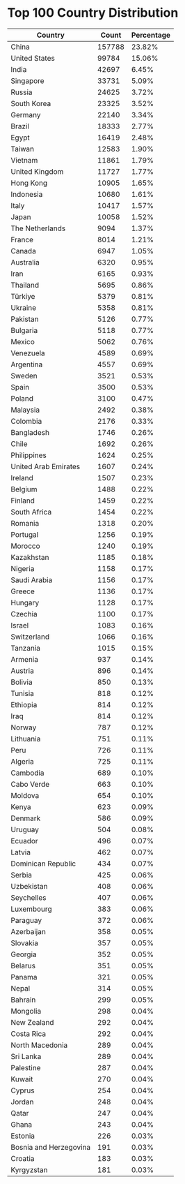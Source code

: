 # Top 100 Country Distribution
| Country | Count | Percentage |
|----|----|----|
| China | 157788 | 23.82% |
| United States | 99784 | 15.06% |
| India | 42697 | 6.45% |
| Singapore | 33731 | 5.09% |
| Russia | 24625 | 3.72% |
| South Korea | 23325 | 3.52% |
| Germany | 22140 | 3.34% |
| Brazil | 18333 | 2.77% |
| Egypt | 16419 | 2.48% |
| Taiwan | 12583 | 1.90% |
| Vietnam | 11861 | 1.79% |
| United Kingdom | 11727 | 1.77% |
| Hong Kong | 10905 | 1.65% |
| Indonesia | 10680 | 1.61% |
| Italy | 10417 | 1.57% |
| Japan | 10058 | 1.52% |
| The Netherlands | 9094 | 1.37% |
| France | 8014 | 1.21% |
| Canada | 6947 | 1.05% |
| Australia | 6320 | 0.95% |
| Iran | 6165 | 0.93% |
| Thailand | 5695 | 0.86% |
| Türkiye | 5379 | 0.81% |
| Ukraine | 5358 | 0.81% |
| Pakistan | 5126 | 0.77% |
| Bulgaria | 5118 | 0.77% |
| Mexico | 5062 | 0.76% |
| Venezuela | 4589 | 0.69% |
| Argentina | 4557 | 0.69% |
| Sweden | 3521 | 0.53% |
| Spain | 3500 | 0.53% |
| Poland | 3100 | 0.47% |
| Malaysia | 2492 | 0.38% |
| Colombia | 2176 | 0.33% |
| Bangladesh | 1746 | 0.26% |
| Chile | 1692 | 0.26% |
| Philippines | 1624 | 0.25% |
| United Arab Emirates | 1607 | 0.24% |
| Ireland | 1507 | 0.23% |
| Belgium | 1488 | 0.22% |
| Finland | 1459 | 0.22% |
| South Africa | 1454 | 0.22% |
| Romania | 1318 | 0.20% |
| Portugal | 1256 | 0.19% |
| Morocco | 1240 | 0.19% |
| Kazakhstan | 1185 | 0.18% |
| Nigeria | 1158 | 0.17% |
| Saudi Arabia | 1156 | 0.17% |
| Greece | 1136 | 0.17% |
| Hungary | 1128 | 0.17% |
| Czechia | 1100 | 0.17% |
| Israel | 1083 | 0.16% |
| Switzerland | 1066 | 0.16% |
| Tanzania | 1015 | 0.15% |
| Armenia | 937 | 0.14% |
| Austria | 896 | 0.14% |
| Bolivia | 850 | 0.13% |
| Tunisia | 818 | 0.12% |
| Ethiopia | 814 | 0.12% |
| Iraq | 814 | 0.12% |
| Norway | 787 | 0.12% |
| Lithuania | 751 | 0.11% |
| Peru | 726 | 0.11% |
| Algeria | 725 | 0.11% |
| Cambodia | 689 | 0.10% |
| Cabo Verde | 663 | 0.10% |
| Moldova | 654 | 0.10% |
| Kenya | 623 | 0.09% |
| Denmark | 586 | 0.09% |
| Uruguay | 504 | 0.08% |
| Ecuador | 496 | 0.07% |
| Latvia | 462 | 0.07% |
| Dominican Republic | 434 | 0.07% |
| Serbia | 425 | 0.06% |
| Uzbekistan | 408 | 0.06% |
| Seychelles | 407 | 0.06% |
| Luxembourg | 383 | 0.06% |
| Paraguay | 372 | 0.06% |
| Azerbaijan | 358 | 0.05% |
| Slovakia | 357 | 0.05% |
| Georgia | 352 | 0.05% |
| Belarus | 351 | 0.05% |
| Panama | 321 | 0.05% |
| Nepal | 314 | 0.05% |
| Bahrain | 299 | 0.05% |
| Mongolia | 298 | 0.04% |
| New Zealand | 292 | 0.04% |
| Costa Rica | 292 | 0.04% |
| North Macedonia | 289 | 0.04% |
| Sri Lanka | 289 | 0.04% |
| Palestine | 287 | 0.04% |
| Kuwait | 270 | 0.04% |
| Cyprus | 254 | 0.04% |
| Jordan | 248 | 0.04% |
| Qatar | 247 | 0.04% |
| Ghana | 243 | 0.04% |
| Estonia | 226 | 0.03% |
| Bosnia and Herzegovina | 191 | 0.03% |
| Croatia | 183 | 0.03% |
| Kyrgyzstan | 181 | 0.03% |
